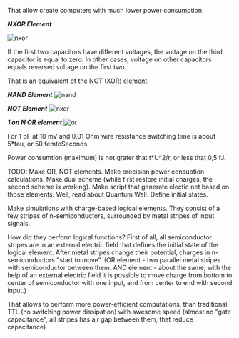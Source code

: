 That allow create computers with much lower power consumption.


***NXOR Element***

![nxor](https://raw.githubusercontent.com/ValeryAndreevichPushkarev/ReactiveLogicalElements/main/index.jpeg)

If the first two capacitors have different voltages, the voltage on the third capacitor is equal to zero.
In other cases, voltage on other capacitors equals reversed voltage on the first two.

That is an equivalent of the NOT (XOR) element.


***NAND Element***
![nand](https://raw.githubusercontent.com/ValeryAndreevichPushkarev/ReactiveLogicalElements/main/nand.jpeg)

***NOT Element***
![nxor](https://raw.githubusercontent.com/ValeryAndreevichPushkarev/ReactiveLogicalElements/main/not.jpeg)

***1 on N OR element***
![or](https://raw.githubusercontent.com/ValeryAndreevichPushkarev/ReactiveLogicalElements/main/1_of_n_or.jpeg)

For 1 pF at 10 mV and 0,01 Ohm wire resistance switching time is about 5*tau, or 50 femtoSeconds.

Power consumtion (maximum) is not grater that t*U^2/r, or less that 0,5 fJ.


TODO: Make OR, NOT elements. Make precision power consuption calculations. Make dual scheme (while first restore initial charges, the second scheme is working). Make script that generate electic net based on those elements. Well, read about Quantum Well.
Define initial states.

Make simulations with charge-based logical elements.
They consist of a few stripes of n-semiconductors, surrounded by metal stripes of input signals.

How did they perform logical functions?
First of all, all semiconductor stripes are in an external electric field that defines the initial state of the logical element. 
After metal stripes change their potential, charges in n-semiconductors "start to move".
(OR element - two parallel metal stripes with semiconductor between them.
AND element - about the same, with the help of an external electric field it is possible to move charge from bottom to center of semiconductor with one input, and from center to end with second input.)

That allows to perform more power-efficient computations, than traditional TTL (no switching power dissipation) with awesome speed (almost no "gate capacitance", all stripes has air gap between them, that reduce capacitance)


